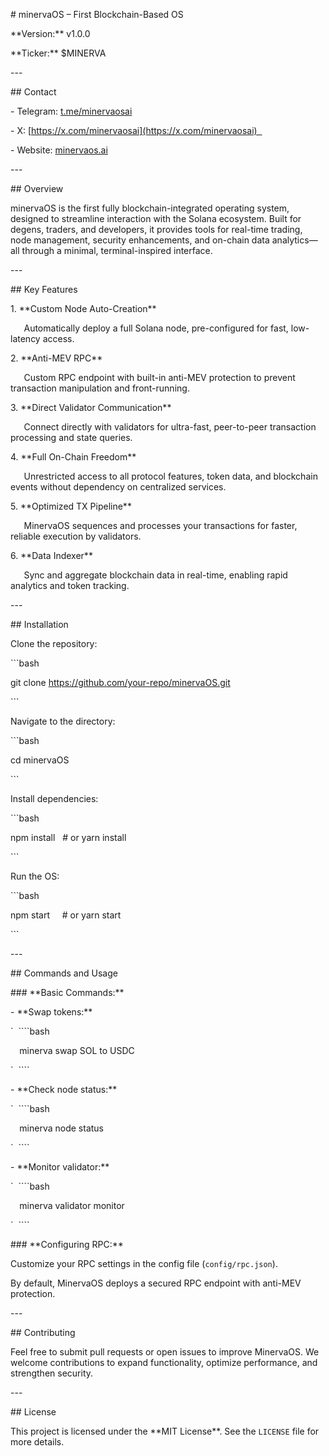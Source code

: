 ﻿\# minervaOS – First Blockchain-Based OS  

\*\*Version:\*\* v1.0.0  

\*\*Ticker:\*\* $MINERVA  

\---

\## Contact  

\- Telegram: [t.me/minervaosai](https://t.me/minervaosai)  

\- X: [https://x.com/minervaosai](https://x.com/minervaosai)  

\- Website: [minervaos.ai](https://minervaos.ai)  

\---

\## Overview  

minervaOS is the first fully blockchain-integrated operating system, designed to streamline interaction with the Solana ecosystem. Built for degens, traders, and developers, it provides tools for real-time trading, node management, security enhancements, and on-chain data analytics—all through a minimal, terminal-inspired interface.

\---

\## Key Features  

1\. \*\*Custom Node Auto-Creation\*\*  

`   `Automatically deploy a full Solana node, pre-configured for fast, low-latency access.

2\. \*\*Anti-MEV RPC\*\*  

`   `Custom RPC endpoint with built-in anti-MEV protection to prevent transaction manipulation and front-running.

3\. \*\*Direct Validator Communication\*\*  

`   `Connect directly with validators for ultra-fast, peer-to-peer transaction processing and state queries.

4\. \*\*Full On-Chain Freedom\*\*  

`   `Unrestricted access to all protocol features, token data, and blockchain events without dependency on centralized services.

5\. \*\*Optimized TX Pipeline\*\*  

`   `MinervaOS sequences and processes your transactions for faster, reliable execution by validators.

6\. \*\*Data Indexer\*\*  

`   `Sync and aggregate blockchain data in real-time, enabling rapid analytics and token tracking.

\---

\## Installation  

Clone the repository:  

\```bash

git clone https://github.com/your-repo/minervaOS.git

\```

Navigate to the directory:  

\```bash

cd minervaOS

\```

Install dependencies:  

\```bash

npm install   # or yarn install

\```

Run the OS:  

\```bash

npm start     # or yarn start

\```

\---

\## Commands and Usage  

\### \*\*Basic Commands:\*\*  

\- \*\*Swap tokens:\*\*  

`  ````bash

`  `minerva swap SOL to USDC

`  ````  

\- \*\*Check node status:\*\*  

`  ````bash

`  `minerva node status

`  ````  

\- \*\*Monitor validator:\*\*  

`  ````bash

`  `minerva validator monitor

`  ````

\### \*\*Configuring RPC:\*\*  

Customize your RPC settings in the config file (`config/rpc.json`).  

By default, MinervaOS deploys a secured RPC endpoint with anti-MEV protection.

\---

\## Contributing  

Feel free to submit pull requests or open issues to improve MinervaOS. We welcome contributions to expand functionality, optimize performance, and strengthen security.

\---

\## License  

This project is licensed under the \*\*MIT License\*\*. See the `LICENSE` file for more details.
